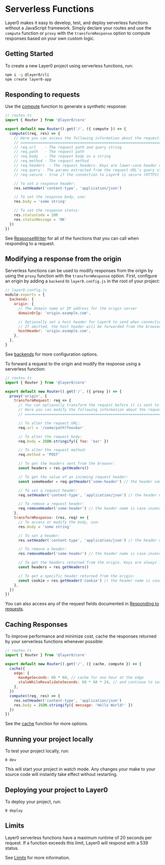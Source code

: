 # Serverless Functions

Layer0 makes it easy to develop, test, and deploy serverless functions without a JavaScript framework. Simply declare your routes and use the `compute` function or `proxy` with the `transformResponse` option to compute responses based on your own custom logic.

## Getting Started

To create a new Layer0 project using serverless functions, run:

```bash
npm i -g @layer0/cli
npm create layer0-app
```

## Responding to requests

Use the [compute](/docs/api/core/classes/_router_responsewriter_.responsewriter.html#compute) function to generate a synthetic response:

```js
// routes.ts
import { Router } from '@layer0/core'

export default new Router().get('/', ({ compute }) => {
  compute((req, res) => {
    // Here you can access the following information about the request:
    // ================================================================
    // req.url    - The request path and query string
    // req.path   - The request path
    // req.body   - The request body as a string
    // req.method - The request method
    // req.headers  - The request headers. Keys are lower-case header names, values are either a string, or when multiple values for the same header name are present, an array of strings.
    // req.query - The params extracted from the request URL's query string
    // req.secure - true if the connection to Layer0 is secure (HTTPS) or false if not (HTTP).

    // To set a response header:
    res.setHeader('content-type', 'application/json')

    // To set the response body, use:
    res.body = 'some string'

    // To set the response status:
    res.statusCode = 200
    res.statusMessage = 'OK'
  })
})
```

See [ResponseWriter](/docs/api/core/classes/_router_responsewriter_.responsewriter.html) for all of the functions that you can call when responding to a request.

## Modifying a response from the origin

Serverless functions can be used to modify responses from the origin by using the `proxy` function with the `transformResponse` option. First, configure an origin by adding a `backend` to `layer0.config.js` in the root of your project:

```js
// layer0.config.js
module.exports = {
  backends: {
    origin: {
      // The domain name or IP address for the origin server
      domainOrIp: 'origin.example.com',

      // Optionally set a host header for Layer0 to send when connecting to the origin.
      // If omitted, the host header will be forwarded from the browser.
      hostHeader: 'origin.example.com',
    },
  },
}
```

See [backends](/guides/layer0_config#section_backends) for more configuration options.

To forward a request to the origin and modify the response using a serverless function:

```js
// routes.ts
import { Router } from '@layer0/core'

export default new Router().get('/', ({ proxy }) => {
  proxy('origin', {
    transformRequest: req => {
      // You can optionally transform the request before it is sent to the origin
      // Here you can modify the following information about the request:
      // ================================================================

      // To alter the request URL:
      req.url = '/some/path?foo=bar'

      // To alter the request body:
      req.body = JSON.stringify({ foo: 'bar' })

      // To alter the request method:
      req.method = 'POST'

      // To get the headers sent from the browser:
      const headers = res.getHeaders()

      // To get the value of an incoming request header:
      const someHeader = req.getHeader('some-header') // the header name is case-insensitive

      // To set a request header:
      req.setHeader('content-type', 'application/json') // the header name is case-insensitive

      // To remove a request header:
      req.removeHeader('some-header') // the header name is case-insensitive
    },
    transformResponse: (res, req) => {
      // To access or modify the body, use:
      res.body = 'some string'

      // To set a header:
      res.setHeader('content-type', 'application/json') // the header name is case-insensitive

      // To remove a header:
      res.removeHeader('some-header') // the header name is case-insensitive

      // To get the headers returned from the origin. Keys are always lower case
      const headers = res.getHeaders()

      // To get a specific header returned from the origin:
      const cookie = res.getHeader('cookie') // the header name is case-insensitive
    },
  })
})
```

You can also access any of the request fields documented in [Responding to requests](#section_responding_to_requests).

## Caching Responses

To improve performance and minimize cost, cache the responses returned by your serverless functions whenever possible:

```js
// routes.ts
import { Router } from '@layer0/core'

export default new Router().get('/', ({ cache, compute }) => {
  cache({
    edge: {
      maxAgeSeconds: 60 * 60, // cache for one hour at the edge
      staleWhileRevalidateSeconds: 60 * 60 * 24, // and continue to serve stale responses for up to 24 hours while fetching a fresh response
    },
  })
  compute((req, res) => {
    res.setHeader('content-type', 'application/json')
    res.body = JSON.stringify({ message: 'Hello World!' })
  })
})
```

See the [cache](/docs/api/core/classes/_router_responsewriter_.responsewriter.html#cache) function for more options.

## Running your project locally

To test your project locally, run:

```
0 dev
```

This will start your project in watch mode. Any changes your make to your source code will instantly take effect without restarting.

## Deploying your project to Layer0

To deploy your project, run:

```
0 deploy
```

## Limits

Layer0 serverless functions have a maximum runtime of 20 seconds per request. If a function exceeds this limit, Layer0 will respond with a 539 status.

See [Limits](/guides/limits#section_request_and_response_limits) for more information.
